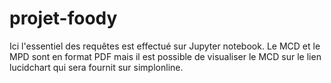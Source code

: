 # projet-foody
Ici l'essentiel des requêtes est effectué sur Jupyter notebook. Le MCD et le MPD sont en format PDF mais il est possible de visualiser le MCD sur le lien lucidchart qui sera fournit sur simplonline.  
